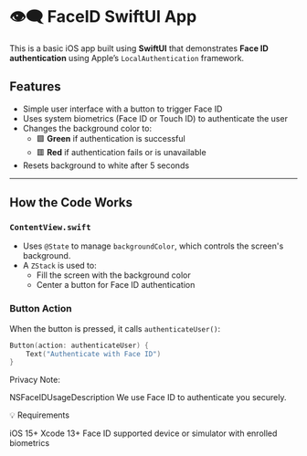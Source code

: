 # 👁️‍🗨️ FaceID SwiftUI App

This is a basic iOS app built using **SwiftUI** that demonstrates **Face ID authentication** using Apple’s `LocalAuthentication` framework.

##  Features

- Simple user interface with a button to trigger Face ID
- Uses system biometrics (Face ID or Touch ID) to authenticate the user
- Changes the background color to:
  - 🟩 **Green** if authentication is successful
  - 🟥 **Red** if authentication fails or is unavailable
- Resets background to white after 5 seconds


---

## How the Code Works

### `ContentView.swift`

- Uses `@State` to manage `backgroundColor`, which controls the screen's background.
- A `ZStack` is used to:
  - Fill the screen with the background color
  - Center a button for Face ID authentication

### Button Action

When the button is pressed, it calls `authenticateUser()`:

```swift
Button(action: authenticateUser) {
    Text("Authenticate with Face ID")
}

```


Privacy Note:

<key>NSFaceIDUsageDescription</key>
<string>We use Face ID to authenticate you securely.</string>

💡 Requirements

iOS 15+
Xcode 13+
Face ID supported device or simulator with enrolled biometrics

